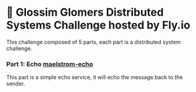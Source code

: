 # 🤔 Glossim Glomers Distributed Systems Challenge hosted by Fly.io

This challenge composed of 5 parts, each part is a distributed system challenge.

### Part 1: Echo [maelstrom-echo](./maelstrom-echo)

This part is a simple echo service, it will echo the message back to the sender.
